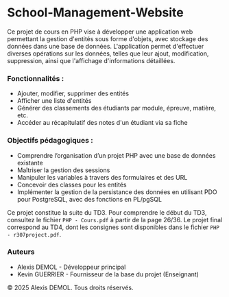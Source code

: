 # School-Management-Website

Ce projet de cours en PHP vise à développer une application web permettant la gestion d'entités sous forme d'objets, avec stockage des données dans une base de données. L'application permet d'effectuer diverses opérations sur les données, telles que leur ajout, modification, suppression, ainsi que l'affichage d'informations détaillées.

### Fonctionnalités :
- Ajouter, modifier, supprimer des entités
- Afficher une liste d'entités
- Générer des classements des étudiants par module, épreuve, matière, etc.
- Accéder au récapitulatif des notes d'un étudiant via sa fiche

### Objectifs pédagogiques :
- Comprendre l’organisation d’un projet PHP avec une base de données existante
- Maîtriser la gestion des sessions
- Manipuler les variables à travers des formulaires et des URL
- Concevoir des classes pour les entités
- Implémenter la gestion de la persistance des données en utilisant PDO pour PostgreSQL, avec des fonctions en PL/pgSQL

Ce projet constitue la suite du TD3. Pour comprendre le début du TD3, consultez le fichier `PHP - Cours.pdf` à partir de la page 26/36. Le projet final correspond au TD4, dont les consignes sont disponibles dans le fichier `PHP - r307project.pdf`.

### Auteurs

- Alexis DEMOL - Développeur principal
- Kevin GUERRIER - Fournisseur de la base du projet (Enseignant)

© 2025 Alexis DEMOL. Tous droits réservés.
